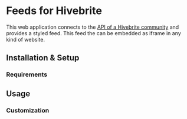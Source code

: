 # Feeds for Hivebrite

This web application connects to the [API of a Hivebrite community](https://hivebrite.com/documentation/api/admin) and provides a styled feed. This feed the can be embedded as iframe in any kind of website.

## Installation & Setup

### Requirements

## Usage 

### Customization
